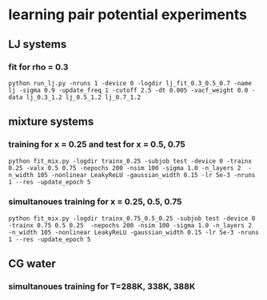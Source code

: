 # learning pair potential experiments 

## LJ systems 

### fit for rho = 0.3
```python run_lj.py -nruns 1 -device 0 -logdir lj_fit_0.3_0.5_0.7 -name lj -sigma 0.9 -update_freq 1 -cutoff 2.5 -dt 0.005 -vacf_weight 0.0 -data lj_0.3_1.2 lj_0.5_1.2 lj_0.7_1.2```

## mixture systems 
### training for x = 0.25 and test for x = 0.5, 0.75
```python fit_mix.py -logdir trainx_0.25 -subjob test -device 0 -trainx 0.25 -valx 0.5 0.75 -nepochs 200 -nsim 100 -sigma 1.0 -n_layers 2  -n_width 105 -nonlinear LeakyReLU -gaussian_width 0.15 -lr 5e-3 -nruns 1 --res -update_epoch 5```

### simultanoues training for x = 0.25, 0.5, 0.75
```python fit_mix.py -logdir trainx_0.75_0.5_0.25 -subjob test -device 0 -trainx 0.75 0.5 0.25  -nepochs 200 -nsim 100 -sigma 1.0 -n_layers 2  -n_width 105 -nonlinear LeakyReLU -gaussian_width 0.15 -lr 5e-3 -nruns 1 --res -update_epoch 5```


## CG water 
### simultanoues training for T=288K, 338K, 388K
```python run_water.py -logdir temp_dependent_water_train_all -data H20_288K_spce H20_338K_spce H20_388K_spce -name water -device 2 --tpair -nruns 1 -nepochs 600 -nsim 500'''


